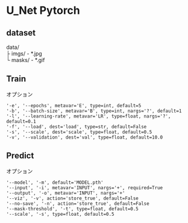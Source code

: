 # U_Net Pytorch

## dataset
data/   
 ├ imgs/ - *.jpg   
 └ masks/ - *.gif   

## Train
オプション
```
'-e', '--epochs', metavar='E', type=int, default=5 
'-b', '--batch-size', metavar='B', type=int, nargs='?', default=1
'-l', '--learning-rate', metavar='LR', type=float, nargs='?', default=0.1
'-f', '--load', dest='load', type=str, default=False
'-s', '--scale', dest='scale', type=float, default=0.5
'-v', '--validation', dest='val', type=float, default=10.0
```

## Predict
オプション
```
'--model', '-m', default='MODEL.pth'
'--input', '-i', metavar='INPUT', nargs='+', required=True
'--output', '-o', metavar='INPUT', nargs='+'
'--viz', '-v', action='store_true', default=False
'--no-save', '-n', action='store_true', default=False
'--mask-threshold', '-t', type=float, default=0.5
'--scale', '-s', type=float, default=0.5
```
